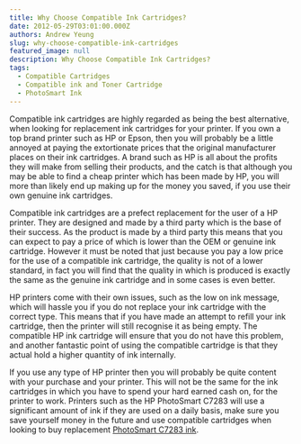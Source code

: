```yaml
---
title: Why Choose Compatible Ink Cartridges?
date: 2012-05-29T03:01:00.000Z
authors: Andrew Yeung
slug: why-choose-compatible-ink-cartridges
featured_image: null
description: Why Choose Compatible Ink Cartridges?
tags:
  - Compatible Cartridges
  - Compatible ink and Toner Cartridge
  - PhotoSmart Ink
---
```

Compatible ink cartridges are highly regarded as being the best alternative, when looking for replacement ink cartridges for your printer. If you own a top brand printer such as HP or Epson, then you will probably be a little annoyed at paying the extortionate prices that the original manufacturer places on their ink cartridges. A brand such as HP is all about the profits they will make from selling their products, and the catch is that although you may be able to find a cheap printer which has been made by HP, you will more than likely end up making up for the money you saved, if you use their own genuine ink cartridges. 

Compatible ink cartridges are a prefect replacement for the user of a HP printer. They are designed and made by a third party which is the base of their success. As the product is made by a third party this means that you can expect to pay a price of which is lower than the OEM or genuine ink cartridge. However it must be noted that just because you pay a low price for the use of a compatible ink cartridge, the quality is not of a lower standard, in fact you will find that the quality in which is produced is exactly the same as the genuine ink cartridge and in some cases is even better.

HP printers come with their own issues, such as the low on ink message, which will hassle you if you do not replace your ink cartridge with the correct type. This means that if you have made an attempt to refill your ink cartridge, then the printer will still recognise it as being empty. The compatible HP ink cartridge will ensure that you do not have this problem, and another fantastic point of using the compatible cartridge is that they actual hold a higher quantity of ink internally. 

If you use any type of HP printer then you will probably be quite content with your purchase and your printer. This will not be the same for the ink cartridges in which you have to spend your hard earned cash on, for the printer to work. Printers such as the HP PhotoSmart C7283 will use a significant amount of ink if they are used on a daily basis, make sure you save yourself money in the future and use compatible cartridges when looking to buy replacement [PhotoSmart C7283 ink](https://www.comboink.com/hp-photosmart-c7283-ink-cartridges).